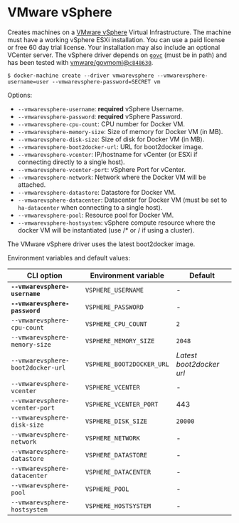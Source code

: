 <!--[metadata]>
+++
title = "VMware vSphere"
description = "VMware vSphere driver for machine"
keywords = ["machine, VMware vSphere, driver"]
[menu.main]
parent="smn_machine_drivers"
+++
<![end-metadata]-->

# VMware vSphere

Creates machines on a [VMware vSphere](http://www.vmware.com/products/vsphere) Virtual Infrastructure. The machine must have a working vSphere ESXi installation. You can use a paid license or free 60 day trial license. Your installation may also include an optional VCenter server. The vSphere driver depends on [`govc`](https://github.com/vmware/govmomi/tree/master/govc) (must be in path) and has been tested with [vmware/govmomi@`c848630`](https://github.com/vmware/govmomi/commit/c8486300bfe19427e4f3226e3b3eac067717ef17).

    $ docker-machine create --driver vmwarevsphere --vmwarevsphere-username=user --vmwarevsphere-password=SECRET vm

Options:

-   `--vmwarevsphere-username`: **required** vSphere Username.
-   `--vmwarevsphere-password`: **required** vSphere Password.
-   `--vmwarevsphere-cpu-count`: CPU number for Docker VM.
-   `--vmwarevsphere-memory-size`: Size of memory for Docker VM (in MB).
-   `--vmwarevsphere-disk-size`: Size of disk for Docker VM (in MB).
-   `--vmwarevsphere-boot2docker-url`: URL for boot2docker image.
-   `--vmwarevsphere-vcenter`: IP/hostname for vCenter (or ESXi if connecting directly to a single host).
-   `--vmwarevsphere-vcenter-port`: vSphere Port for vCenter.
-   `--vmwarevsphere-network`: Network where the Docker VM will be attached.
-   `--vmwarevsphere-datastore`: Datastore for Docker VM.
-   `--vmwarevsphere-datacenter`: Datacenter for Docker VM (must be set to `ha-datacenter` when connecting to a single host).
-   `--vmwarevsphere-pool`: Resource pool for Docker VM.
-   `--vmwarevsphere-hostsystem`: vSphere compute resource where the docker VM will be instantiated (use <cluster>/* or <cluster>/<host> if using a cluster).

The VMware vSphere driver uses the latest boot2docker image.

Environment variables and default values:

| CLI option                        | Environment variable      | Default                  |
| --------------------------------- | ------------------------- | ------------------------ |
| **`--vmwarevsphere-username`**    | `VSPHERE_USERNAME`        | -                        |
| **`--vmwarevsphere-password`**    | `VSPHERE_PASSWORD`        | -                        |
| `--vmwarevsphere-cpu-count`       | `VSPHERE_CPU_COUNT`       | `2`                      |
| `--vmwarevsphere-memory-size`     | `VSPHERE_MEMORY_SIZE`     | `2048`                   |
| `--vmwarevsphere-boot2docker-url` | `VSPHERE_BOOT2DOCKER_URL` | _Latest boot2docker url_ |
| `--vmwarevsphere-vcenter`         | `VSPHERE_VCENTER`         | -                        |
| `--vmwarevsphere-vcenter-port`    | `VSPHERE_VCENTER_PORT`    | 443                      |
| `--vmwarevsphere-disk-size`       | `VSPHERE_DISK_SIZE`       | `20000`                  |
| `--vmwarevsphere-network`         | `VSPHERE_NETWORK`         | -                        |
| `--vmwarevsphere-datastore`       | `VSPHERE_DATASTORE`       | -                        |
| `--vmwarevsphere-datacenter`      | `VSPHERE_DATACENTER`      | -                        |
| `--vmwarevsphere-pool`            | `VSPHERE_POOL`            | -                        |
| `--vmwarevsphere-hostsystem`      | `VSPHERE_HOSTSYSTEM`      | -                        |